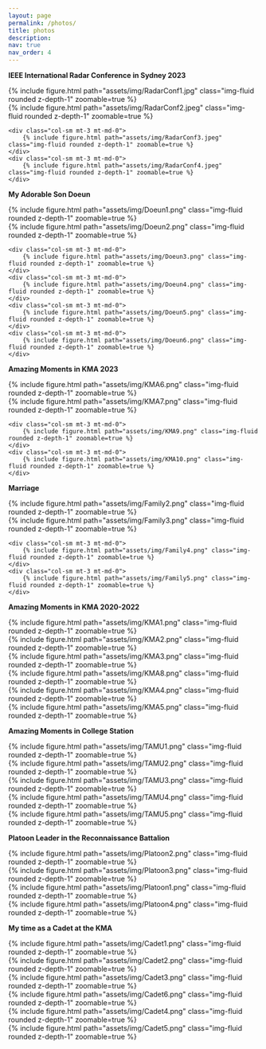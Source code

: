 ```yaml
---
layout: page
permalink: /photos/
title: photos
description: 
nav: true
nav_order: 4
---
```

**IEEE International Radar Conference in Sydney 2023**

<div class="row mt-3">
    <div class="col-sm mt-3 mt-md-0">
        {% include figure.html path="assets/img/RadarConf1.jpg" class="img-fluid rounded z-depth-1" zoomable=true %}
    </div>
    <div class="col-sm mt-3 mt-md-0">
        {% include figure.html path="assets/img/RadarConf2.jpeg" class="img-fluid rounded z-depth-1" zoomable=true %}
    </div>

    <div class="col-sm mt-3 mt-md-0">
        {% include figure.html path="assets/img/RadarConf3.jpeg" class="img-fluid rounded z-depth-1" zoomable=true %}
    </div>
    <div class="col-sm mt-3 mt-md-0">
        {% include figure.html path="assets/img/RadarConf4.jpeg" class="img-fluid rounded z-depth-1" zoomable=true %}
    </div>
</div>


**My Adorable Son Doeun**

<div class="row mt-3">
    <div class="col-sm mt-3 mt-md-0">
        {% include figure.html path="assets/img/Doeun1.png" class="img-fluid rounded z-depth-1" zoomable=true %}
    </div>
    <div class="col-sm mt-3 mt-md-0">
        {% include figure.html path="assets/img/Doeun2.png" class="img-fluid rounded z-depth-1" zoomable=true %}
    </div>

    <div class="col-sm mt-3 mt-md-0">
        {% include figure.html path="assets/img/Doeun3.png" class="img-fluid rounded z-depth-1" zoomable=true %}
    </div>
    <div class="col-sm mt-3 mt-md-0">
        {% include figure.html path="assets/img/Doeun4.png" class="img-fluid rounded z-depth-1" zoomable=true %}
    </div>
    <div class="col-sm mt-3 mt-md-0">
        {% include figure.html path="assets/img/Doeun5.png" class="img-fluid rounded z-depth-1" zoomable=true %}
    </div>
    <div class="col-sm mt-3 mt-md-0">
        {% include figure.html path="assets/img/Doeun6.png" class="img-fluid rounded z-depth-1" zoomable=true %}
    </div>
</div>

**Amazing Moments in KMA 2023**

<div class="row mt-3">
    <div class="col-sm mt-3 mt-md-0">
        {% include figure.html path="assets/img/KMA6.png" class="img-fluid rounded z-depth-1" zoomable=true %}
    </div>
    <div class="col-sm mt-3 mt-md-0">
        {% include figure.html path="assets/img/KMA7.png" class="img-fluid rounded z-depth-1" zoomable=true %}
    </div>

    <div class="col-sm mt-3 mt-md-0">
        {% include figure.html path="assets/img/KMA9.png" class="img-fluid rounded z-depth-1" zoomable=true %}
    </div>
    <div class="col-sm mt-3 mt-md-0">
        {% include figure.html path="assets/img/KMA10.png" class="img-fluid rounded z-depth-1" zoomable=true %}
    </div>
</div>

**Marriage**

<div class="row mt-3">
    <div class="col-sm mt-3 mt-md-0">
        {% include figure.html path="assets/img/Family2.png" class="img-fluid rounded z-depth-1" zoomable=true %}
    </div>
    <div class="col-sm mt-3 mt-md-0">
        {% include figure.html path="assets/img/Family3.png" class="img-fluid rounded z-depth-1" zoomable=true %}
    </div>

    <div class="col-sm mt-3 mt-md-0">
        {% include figure.html path="assets/img/Family4.png" class="img-fluid rounded z-depth-1" zoomable=true %}
    </div>
    <div class="col-sm mt-3 mt-md-0">
        {% include figure.html path="assets/img/Family5.png" class="img-fluid rounded z-depth-1" zoomable=true %}
    </div>
</div>



**Amazing Moments in KMA 2020-2022**

<div class="row mt-3">
    <div class="col-sm mt-3 mt-md-0">
        {% include figure.html path="assets/img/KMA1.png" class="img-fluid rounded z-depth-1" zoomable=true %}
    </div>
    <div class="col-sm mt-3 mt-md-0">
        {% include figure.html path="assets/img/KMA2.png" class="img-fluid rounded z-depth-1" zoomable=true %}
    </div>
    <div class="col-sm mt-3 mt-md-0">
        {% include figure.html path="assets/img/KMA3.png" class="img-fluid rounded z-depth-1" zoomable=true %}
    </div>
    <div class="col-sm mt-3 mt-md-0">
        {% include figure.html path="assets/img/KMA8.png" class="img-fluid rounded z-depth-1" zoomable=true %}
    </div>
    <div class="col-sm mt-3 mt-md-0">
        {% include figure.html path="assets/img/KMA4.png" class="img-fluid rounded z-depth-1" zoomable=true %}
    </div>
    <div class="col-sm mt-3 mt-md-0">
        {% include figure.html path="assets/img/KMA5.png" class="img-fluid rounded z-depth-1" zoomable=true %}
    </div>
</div>

**Amazing Moments in College Station**

<div class="row mt-3">
    <div class="col-sm mt-3 mt-md-0">
        {% include figure.html path="assets/img/TAMU1.png" class="img-fluid rounded z-depth-1" zoomable=true %}
    </div>
    <div class="col-sm mt-3 mt-md-0">
        {% include figure.html path="assets/img/TAMU2.png" class="img-fluid rounded z-depth-1" zoomable=true %}
    </div>
    <div class="col-sm mt-3 mt-md-0">
        {% include figure.html path="assets/img/TAMU3.png" class="img-fluid rounded z-depth-1" zoomable=true %}
    </div>
    <div class="col-sm mt-3 mt-md-0">
        {% include figure.html path="assets/img/TAMU4.png" class="img-fluid rounded z-depth-1" zoomable=true %}
    </div>
    <div class="col-sm mt-3 mt-md-0">
        {% include figure.html path="assets/img/TAMU5.png" class="img-fluid rounded z-depth-1" zoomable=true %}
    </div>
</div>

**Platoon Leader in the Reconnaissance Battalion**

<div class="row mt-3">
    <div class="col-sm mt-3 mt-md-0">
        {% include figure.html path="assets/img/Platoon2.png" class="img-fluid rounded z-depth-1" zoomable=true %}
    </div>
    <div class="col-sm mt-3 mt-md-0">
        {% include figure.html path="assets/img/Platoon3.png" class="img-fluid rounded z-depth-1" zoomable=true %}
    </div>
    <div class="col-sm mt-3 mt-md-0">
        {% include figure.html path="assets/img/Platoon1.png" class="img-fluid rounded z-depth-1" zoomable=true %}
    </div>
    <div class="col-sm mt-3 mt-md-0">
        {% include figure.html path="assets/img/Platoon4.png" class="img-fluid rounded z-depth-1" zoomable=true %}
    </div>
</div>

**My time as a Cadet at the KMA**

<div class="row mt-3">
    <div class="col-sm mt-3 mt-md-0">
        {% include figure.html path="assets/img/Cadet1.png" class="img-fluid rounded z-depth-1" zoomable=true %}
    </div>
    <div class="col-sm mt-3 mt-md-0">
        {% include figure.html path="assets/img/Cadet2.png" class="img-fluid rounded z-depth-1" zoomable=true %}
    </div>
    <div class="col-sm mt-3 mt-md-0">
        {% include figure.html path="assets/img/Cadet3.png" class="img-fluid rounded z-depth-1" zoomable=true %}
    </div>
    <div class="col-sm mt-3 mt-md-0">
        {% include figure.html path="assets/img/Cadet6.png" class="img-fluid rounded z-depth-1" zoomable=true %}
    </div>
    <div class="col-sm mt-3 mt-md-0">
        {% include figure.html path="assets/img/Cadet4.png" class="img-fluid rounded z-depth-1" zoomable=true %}
    </div>
    <div class="col-sm mt-3 mt-md-0">
        {% include figure.html path="assets/img/Cadet5.png" class="img-fluid rounded z-depth-1" zoomable=true %}
    </div>
</div>
